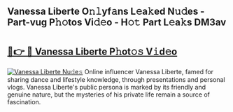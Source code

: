 ## Vanessa Liberte O𝚗𝚕yf𝚊ns L𝚎a𝚔ed N𝚞𝚍es - Part-vug P𝚑𝚘tos Vi𝚍𝚎o - H𝚘𝚝 Part L𝚎a𝚔s DM3av

# <h2><a href="http://kfey3c.oniu.top/?m=Vanessa+Liberte">🔗👉 🔴 Vanessa Liberte P𝚑ot𝚘𝚜 V𝚒d𝚎o</a></h2>

[![Vanessa Liberte Nu𝚍e𝚜](https://i.imgur.com/0qMVB7G.gif)](http://kfey3c.oniu.top/?m=Vanessa+Liberte)
Online influencer Vanessa Liberte, famed for sharing dance and lifestyle knowledge, through presentations and personal vlogs. Vanessa Liberte's public persona is marked by its friendly and genuine nature, but the mysteries of his private life remain a source of fascination.  
